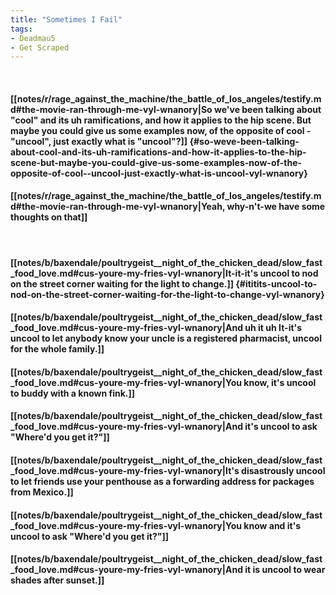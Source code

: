 ```yaml
---
title: "Sometimes I Fail"
tags:
- Deadmau5
- Get Scraped
---
```

&nbsp;
#### [[notes/r/rage_against_the_machine/the_battle_of_los_angeles/testify.md#the-movie-ran-through-me-vyl-wnanory|So we've been talking about "cool" and its uh ramifications, and how it applies to the hip scene. But maybe you could give us some examples now, of the opposite of cool - "uncool", just exactly what is "uncool"?]] {#so-weve-been-talking-about-cool-and-its-uh-ramifications-and-how-it-applies-to-the-hip-scene-but-maybe-you-could-give-us-some-examples-now-of-the-opposite-of-cool--uncool-just-exactly-what-is-uncool-vyl-wnanory}
#### [[notes/r/rage_against_the_machine/the_battle_of_los_angeles/testify.md#the-movie-ran-through-me-vyl-wnanory|Yeah, why-n't-we have some thoughts on that]]
&nbsp;
#### [[notes/b/baxendale/poultrygeist__night_of_the_chicken_dead/slow_fast_food_love.md#cus-youre-my-fries-vyl-wnanory|It-it-it's uncool to nod on the street corner waiting for the light to change.]] {#ititits-uncool-to-nod-on-the-street-corner-waiting-for-the-light-to-change-vyl-wnanory}
#### [[notes/b/baxendale/poultrygeist__night_of_the_chicken_dead/slow_fast_food_love.md#cus-youre-my-fries-vyl-wnanory|And uh it uh  It-it's uncool to let anybody know your uncle is a registered pharmacist, uncool for the whole family.]]
#### [[notes/b/baxendale/poultrygeist__night_of_the_chicken_dead/slow_fast_food_love.md#cus-youre-my-fries-vyl-wnanory|You know, it's uncool to buddy with a known fink.]]
#### [[notes/b/baxendale/poultrygeist__night_of_the_chicken_dead/slow_fast_food_love.md#cus-youre-my-fries-vyl-wnanory|And it's uncool to ask "Where'd you get it?"]]
#### [[notes/b/baxendale/poultrygeist__night_of_the_chicken_dead/slow_fast_food_love.md#cus-youre-my-fries-vyl-wnanory|It's disastrously uncool to let friends use your penthouse as a forwarding address for packages from Mexico.]]
#### [[notes/b/baxendale/poultrygeist__night_of_the_chicken_dead/slow_fast_food_love.md#cus-youre-my-fries-vyl-wnanory|You know and it's uncool to ask "Where'd you get it?"]]
#### [[notes/b/baxendale/poultrygeist__night_of_the_chicken_dead/slow_fast_food_love.md#cus-youre-my-fries-vyl-wnanory|And it is uncool to wear shades after sunset.]]
